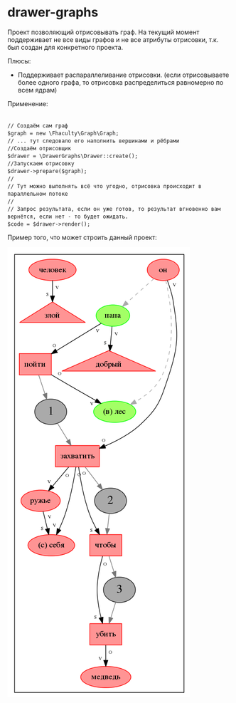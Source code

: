 # drawer-graphs
Проект позволяющий отрисовывать граф. 
На текущий момент поддерживает не все виды графов и не все атрибуты отрисовки, т.к. был создан для конкретного проекта. 

Плюсы:

* Поддерживает распараллеливание отрисовки. (если отрисовываете более одного графа, то отрисовка распределиться равномерно по всем ядрам)

Применение:

<code>
// Создаём сам граф
$graph = new \Fhaculty\Graph\Graph;
// ... тут следовало его наполнить вершинами и рёбрами
//Создаём отрисовщик
$drawer = \DrawerGraphs\Drawer::create();
//Запускаем отрисовку
$drawer->prepare($graph);
//
// Тут можно выполнять всё что угодно, отрисовка происходит в параллельном потоке
//
// Запрос результата, если он уже готов, то результат вгновенно вам вернётся, если нет - то будет ожидать.
$code = $drawer->render();
</code>

Пример того, что может строить данный проект:

![Image alt](https://github.com/tigr1991/drawer-graphs/raw/develop/doc/example.png)